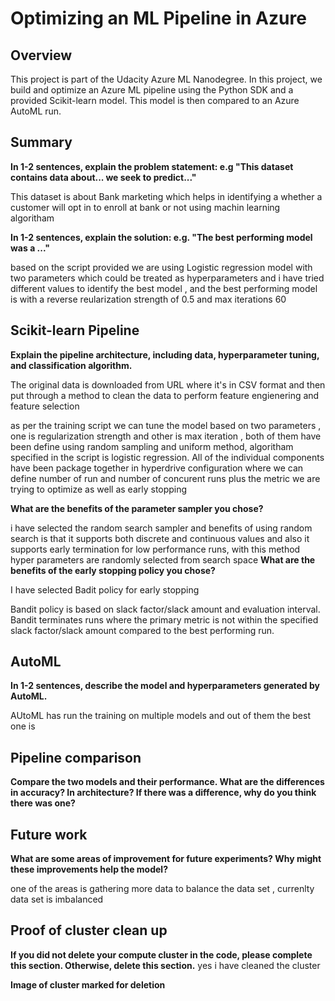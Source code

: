 # Optimizing an ML Pipeline in Azure

## Overview
This project is part of the Udacity Azure ML Nanodegree.
In this project, we build and optimize an Azure ML pipeline using the Python SDK and a provided Scikit-learn model.
This model is then compared to an Azure AutoML run.

## Summary
**In 1-2 sentences, explain the problem statement: e.g "This dataset contains data about... we seek to predict..."**

This dataset is about Bank marketing which helps in identifying a whether a customer will opt in to enroll at bank or not using machin learning algoritham 

**In 1-2 sentences, explain the solution: e.g. "The best performing model was a ..."**

based on the script provided we are using Logistic regression model with two parameters which could be treated as hyperparameters and i have tried different values to identify the best model , and the best performing model is with a reverse reularization strength of 0.5 and max iterations 60

## Scikit-learn Pipeline
**Explain the pipeline architecture, including data, hyperparameter tuning, and classification algorithm.**

The original data is downloaded from URL where it's in CSV format and then put through a method to clean the data to perform feature engienering and feature selection 

as per the training script we can tune the model based on two parameters , one is regularization strength and other is max iteration , both of them have been define using random sampling and uniform method, algoritham specified in the script is logistic regression. All of the individual components have been package together in hyperdrive configuration where we can define number of run and number of concurent runs plus the metric we are trying to optimize as well as early stopping 

**What are the benefits of the parameter sampler you chose?**

i have selected the random search sampler and benefits of using random search is that it supports both discrete and continuous values 
and also it supports early termination for low performance runs, with this method hyper parameters are randomly selected from search space 
**What are the benefits of the early stopping policy you chose?**

I have selected Badit policy for early stopping 

Bandit policy is based on slack factor/slack amount and evaluation interval. Bandit terminates runs where the primary metric is not within the specified slack factor/slack amount compared to the best performing run.

## AutoML
**In 1-2 sentences, describe the model and hyperparameters generated by AutoML.**

AUtoML has run the training on multiple models and out of them the best one is 

## Pipeline comparison
**Compare the two models and their performance. What are the differences in accuracy? In architecture? If there was a difference, why do you think there was one?**


## Future work
**What are some areas of improvement for future experiments? Why might these improvements help the model?**

one of the areas is gathering more data to balance the data set , currenlty data set is imbalanced 


## Proof of cluster clean up
**If you did not delete your compute cluster in the code, please complete this section. Otherwise, delete this section.**
yes i have cleaned the cluster 

**Image of cluster marked for deletion**
